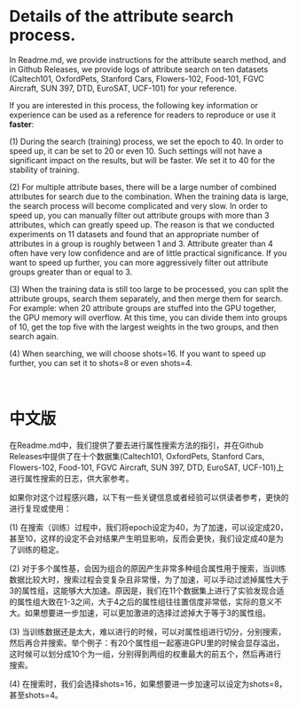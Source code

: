 
# Details of the attribute search process.

In Readme.md, we provide instructions for the attribute search method, and in Github Releases, we provide logs of attribute search on ten datasets (Caltech101, OxfordPets, Stanford Cars, Flowers-102, Food-101, FGVC Aircraft, SUN 397, DTD, EuroSAT, UCF-101) for your reference.

If you are interested in this process, the following key information or experience can be used as a reference for readers to reproduce or use it **faster**:

(1) During the search (training) process, we set the epoch to 40. In order to speed up, it can be set to 20 or even 10. Such settings will not have a significant impact on the results, but will be faster. We set it to 40 for the stability of training.

(2) For multiple attribute bases, there will be a large number of combined attributes for search due to the combination. When the training data is large, the search process will become complicated and very slow. In order to speed up, you can manually filter out attribute groups with more than 3 attributes, which can greatly speed up. The reason is that we conducted experiments on 11 datasets and found that an appropriate number of attributes in a group is roughly between 1 and 3. Attribute greater than 4 often have very low confidence and are of little practical significance. If you want to speed up further, you can more aggressively filter out attribute groups greater than or equal to 3.

(3) When the training data is still too large to be processed, you can split the attribute groups, search them separately, and then merge them for search. For example: when 20 attribute groups are stuffed into the GPU together, the GPU memory will overflow. At this time, you can divide them into groups of 10, get the top five with the largest weights in the two groups, and then search again.

(4) When searching, we will choose shots=16. If you want to speed up further, you can set it to shots=8 or even shots=4.

<br>

# 中文版

在Readme.md中，我们提供了要去进行属性搜索方法的指引，并在Github Releases中提供了在十个数据集(Caltech101, OxfordPets, Stanford Cars, Flowers-102, Food-101, FGVC Aircraft, SUN 397, DTD, EuroSAT, UCF-101)上进行属性搜索的日志，供大家参考。

如果你对这个过程感兴趣，以下有一些关键信息或者经验可以供读者参考，更快的进行复现或使用：

(1) 在搜索（训练）过程中，我们将epoch设定为40，为了加速，可以设定成20，甚至10，这样的设定不会对结果产生明显影响，反而会更快，我们设定成40是为了训练的稳定。

(2) 对于多个属性基，会因为组合的原因产生非常多种组合属性用于搜索，当训练数据比较大时，搜索过程会变复杂且非常慢，为了加速，可以手动过滤掉属性大于3的属性组，这能够大大加速。原因是，我们在11个数据集上进行了实验发现合适的属性组大致在1-3之间，大于4之后的属性组往往置信度非常低，实际的意义不大。如果想要进一步加速，可以更加激进的选择过滤掉大于等于3的属性组。

(3) 当训练数据还是太大，难以进行的时候，可以对属性组进行切分，分别搜索，然后再合并搜索。举个例子：有20个属性组一起塞进GPU里的时候会显存溢出，这时候可以划分成10个为一组，分别得到两组的权重最大的前五个，然后再进行搜索。

(4) 在搜索时，我们会选择shots=16，如果想要进一步加速可以设定为shots=8，甚至shots=4。

